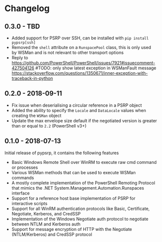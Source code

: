 # Changelog

## 0.3.0 - TBD

* Added support for PSRP over SSH, can be installed with `pip install pypsrp[ssh]`
* Removed the `shell` attribute on a `RunspacePool` class, this is only used by WSMan and is not relevant to other transport options
* Reply to https://github.com/PowerShell/PowerShell/issues/7921#issuecomment-427504126
#TODO: only show latest exception in WSManFault message https://stackoverflow.com/questions/1350671/inner-exception-with-traceback-in-python

## 0.2.0 - 2018-09-11

* Fix issue when deserialising a circular reference in a PSRP object
* Added the ability to specify the `Locale` and `DataLocale` values when creating the `WSMan` object
* Update the max envelope size default if the negotiated version is greater than or equal to `2.2` (PowerShell v3+)


## 0.1.0 - 2018-07-13

Initial release of pypsrp, it contains the following features

* Basic Windows Remote Shell over WinRM to execute raw cmd command or processes
* Various WSMan methods that can be used to execute WSMan commands
* A mostly complete implementation of the PowerShell Remoting Protocol that mimics the .NET System.Management.Automation.Runspaces interface
* Support for a reference host base implementation of PSRP for interactive scripts
* Support for all WinRM authentication protocols like Basic, Certificate, Negotiate, Kerberos, and CredSSP
* Implementation of the Windows Negotiate auth protocol to negotiate between NTLM and Kerberos auth
* Support for message encryption of HTTP with the Negotiate (NTLM/Kerberos) and CredSSP protocol
